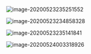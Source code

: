 ![image-20200523235251552](https://i.loli.net/2020/05/23/xqna8ylMscZbtm7.png)



![image-20200523234858328](https://i.loli.net/2020/05/23/l81FXSKnmchLxvy.png)

 ![image-20200523235141841](https://i.loli.net/2020/05/23/BSoHvCGDu9rwlzb.png)



![image-20200524003318926](https://i.loli.net/2020/05/24/l3rA6D1o4yhxjLN.png)

